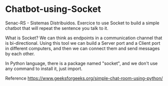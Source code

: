 # Chatbot-using-Socket
Senac-RS - Sistemas Distribuidos. Exercice to use Socket to build a simple chatbot that will repeat the sentence you talk to it. 


What is Socket?
We can think as endpoints in a communication channel that is bi-directional. Using this tool we can build a Server port and a Client port in different computers, and then we can connect them and send messages by each other.

In Python language, there is a package named "socket", and we don't use any command to install it, just import.


Reference 
https://www.geeksforgeeks.org/simple-chat-room-using-python/
